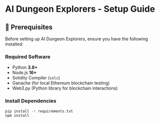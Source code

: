 # AI Dungeon Explorers - Setup Guide

## 📌 Prerequisites
Before setting up AI Dungeon Explorers, ensure you have the following installed:

### **Required Software**
- Python **3.8+**
- Node.js **16+**
- Solidity Compiler (`solc`)
- Ganache (for local Ethereum blockchain testing)
- Web3.py (Python library for blockchain interactions)

### **Install Dependencies**
```bash
pip install -r requirements.txt
npm install
